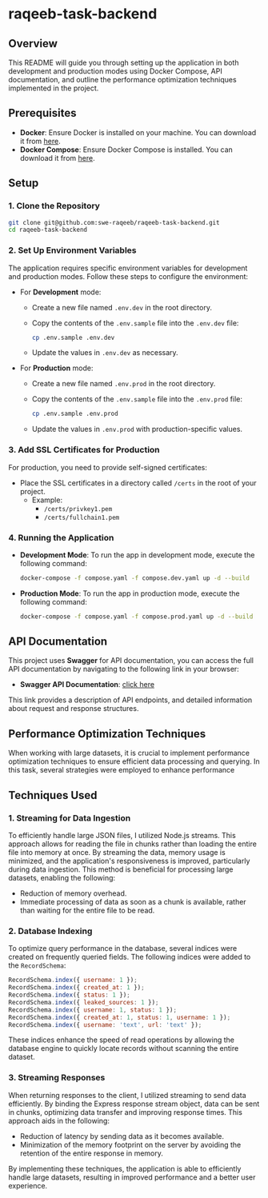 # raqeeb-task-backend

## Overview

This README will guide you through setting up the application in both development and production modes using Docker Compose, API documentation, and outline the performance optimization techniques implemented in the project.

## Prerequisites

- **Docker**: Ensure Docker is installed on your machine. You can download it from [here](https://www.docker.com/get-started).
- **Docker Compose**: Ensure Docker Compose is installed. You can download it from [here](https://docs.docker.com/compose/install/).

## Setup

### 1. Clone the Repository

```bash
git clone git@github.com:swe-raqeeb/raqeeb-task-backend.git
cd raqeeb-task-backend
```

### 2. Set Up Environment Variables

The application requires specific environment variables for development and production modes. Follow these steps to configure the environment:

- For **Development** mode:
  - Create a new file named `.env.dev` in the root directory.
  - Copy the contents of the `.env.sample` file into the `.env.dev` file:

    ```bash
    cp .env.sample .env.dev
    ```

  - Update the values in `.env.dev` as necessary.

- For **Production** mode:
  - Create a new file named `.env.prod` in the root directory.
  - Copy the contents of the `.env.sample` file into the `.env.prod` file:

    ```bash
    cp .env.sample .env.prod
    ```

  - Update the values in `.env.prod` with production-specific values.

### 3. Add SSL Certificates for Production

For production, you need to provide self-signed certificates:

- Place the SSL certificates in a directory called `/certs` in the root of your project.
  - Example:
    - `/certs/privkey1.pem`
    - `/certs/fullchain1.pem`

### 4. Running the Application

- **Development Mode**:
  To run the app in development mode, execute the following command:

  ```bash
  docker-compose -f compose.yaml -f compose.dev.yaml up -d --build
  ```

- **Production Mode**:
  To run the app in production mode, execute the following command:

  ```bash
  docker-compose -f compose.yaml -f compose.prod.yaml up -d --build
  ```

## API Documentation

This project uses **Swagger** for API documentation, you can access the full API documentation by navigating to the following link in your browser:

- **Swagger API Documentation**: [click here](https://app.swaggerhub.com/apis/AHMADABDULMONAIM_1/task-api/1.0.0-oas3)

This link provides a description of API endpoints, and detailed information about request and response structures.

## Performance Optimization Techniques

When working with large datasets, it is crucial to implement performance optimization techniques to ensure efficient data processing and querying. In this task, several strategies were employed to enhance performance

## Techniques Used

### 1. Streaming for Data Ingestion

To efficiently handle large JSON files, I utilized Node.js streams. This approach allows for reading the file in chunks rather than loading the entire file into memory at once. By streaming the data, memory usage is minimized, and the application's responsiveness is improved, particularly during data ingestion. This method is beneficial for processing large datasets, enabling the following:

- Reduction of memory overhead.
- Immediate processing of data as soon as a chunk is available, rather than waiting for the entire file to be read.

### 2. Database Indexing

To optimize query performance in the database, several indices were created on frequently queried fields. The following indices were added to the `RecordSchema`:

```javascript
RecordSchema.index({ username: 1 });
RecordSchema.index({ created_at: 1 });
RecordSchema.index({ status: 1 });
RecordSchema.index({ leaked_sources: 1 });
RecordSchema.index({ username: 1, status: 1 });
RecordSchema.index({ created_at: 1, status: 1, username: 1 });
RecordSchema.index({ username: 'text', url: 'text' });
```

These indices enhance the speed of read operations by allowing the database engine to quickly locate records without scanning the entire dataset.

### 3. Streaming Responses

When returning responses to the client, I utilized streaming to send data efficiently. By binding the Express response stream object, data can be sent in chunks, optimizing data transfer and improving response times. This approach aids in the following:

- Reduction of latency by sending data as it becomes available.
- Minimization of the memory footprint on the server by avoiding the retention of the entire response in memory.

By implementing these techniques, the application is able to efficiently handle large datasets, resulting in improved performance and a better user experience.
